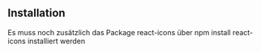 ## Installation
Es muss noch zusätzlich das Package react-icons über npm install react-icons installiert werden